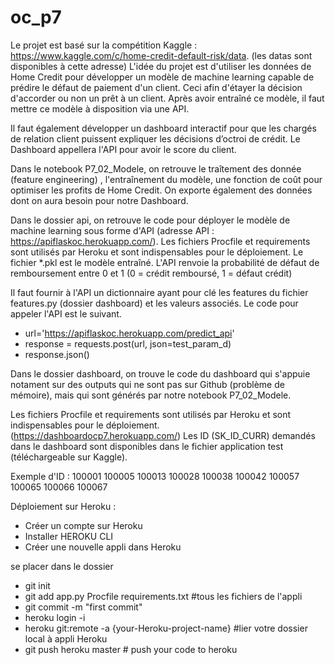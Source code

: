 # oc_p7

Le projet est basé sur la compétition Kaggle : https://www.kaggle.com/c/home-credit-default-risk/data. (les datas sont disponibles à cette adresse)
L'idée du projet est d'utiliser les données de Home Credit pour développer un modèle de machine learning capable de prédire le défaut de paiement d'un client.
Ceci afin d'étayer la décision d'accorder ou non un prêt à un client. Après avoir entraîné ce modèle, il faut mettre ce modèle à disposition via une API.

Il faut également développer un dashboard interactif pour que les chargés de relation client puissent expliquer les décisions d’octroi de crédit. Le Dashboard appellera l'API pour avoir le score du client.

Dans le notebook P7_02_Modele, on retrouve le traîtement des donnée (feature engineering) , l'entraînement du modèle, une fonction de coût pour optimiser les profits de Home Credit. On exporte également des données dont on aura besoin pour notre Dashboard.

Dans le dossier api, on retrouve le code pour déployer le modèle de machine learning sous forme d'API (adresse API : https://apiflaskoc.herokuapp.com/).
Les fichiers Procfile et requirements sont utilisés par Heroku et sont indispensables pour le déploiement. Le fichier *.pkl est le modèle entraîné.
L'API renvoie la probabilité de défaut de remboursement entre 0 et 1 (0 = crédit remboursé, 1 = défaut crédit)

Il faut fournir à l'API un dictionnaire ayant pour clé les features du fichier features.py (dossier dashboard) et 
les valeurs associés.
Le code pour appeler l'API est le suivant.
- url='https://apiflaskoc.herokuapp.com/predict_api'
- response = requests.post(url, json=test_param_d)
- response.json()

Dans le dossier dashboard, on trouve le code du dashboard qui s'appuie notament sur des outputs qui ne sont pas sur Github (problème de mémoire), mais qui sont générés par notre notebook P7_02_Modele.

Les fichiers Procfile et requirements sont utilisés par Heroku et sont indispensables pour le déploiement. (https://dashboardocp7.herokuapp.com/) 
Les ID (SK_ID_CURR) demandés dans le dashboard sont disponibles dans le fichier application test (téléchargeable sur Kaggle). 

Exemple d'ID : 100001 100005 100013 100028 100038 100042 100057 100065 100066 100067

Déploiement sur Heroku :

- Créer un compte sur Heroku
- Installer HEROKU CLI
- Créer une nouvelle appli dans Heroku

se placer dans le dossier
- git init 
- git add app.py Procfile requirements.txt  #tous les fichiers de l'appli
- git commit -m "first commit"
- heroku login -i
- heroku git:remote -a {your-Heroku-project-name} #lier votre dossier local à appli Heroku
- git push heroku master # push your code to heroku

